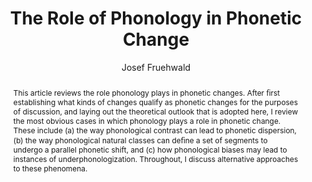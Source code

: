 ---
abstract: "This article reviews the role phonology plays in phonetic changes. After\
  \ \uFB01rst establishing what kinds of changes qualify as phonetic changes for the\
  \ purposes of discussion, and laying out the theoretical outlook that is adopted\
  \ here, I review the most obvious cases in which phonology plays a role in phonetic\
  \ change. These include (a) the way phonological contrast can lead to phonetic dispersion,\
  \ (b) the way phonological natural classes can de\uFB01ne a set of segments to undergo\
  \ a parallel phonetic shift, and (c) how phonological biases may lead to instances\
  \ of underphonologization. Throughout, I discuss alternative approaches to these\
  \ phenomena."
author:
- Josef Fruehwald
category: paper
doi: 10.1146/annurev-linguistics-011516-034101
journal: ''
layout: publication
number: '1'
p_url: https://www.annualreviews.org/doi/10.1146/annurev-linguistics-011516-034101
pages: 25--42
published: Annual Review of Linguistics
title: The Role of Phonology in Phonetic Change
volume: '3'
year: '2017'
---